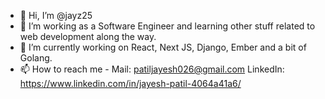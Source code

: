 - 👋 Hi, I’m @jayz25
- 👀 I’m working as a Software Engineer and learning other stuff related to web development along the way.
- 🌱 I’m currently working on React, Next JS, Django, Ember and a bit of Golang. 
- 📫 How to reach me - Mail: patiljayesh026@gmail.com
                       LinkedIn: https://www.linkedin.com/in/jayesh-patil-4064a41a6/

<!---
jayz25/jayz25 is a ✨ special ✨ repository because its `README.md` (this file) appears on your GitHub profile.
You can click the Preview link to take a look at your changes.
--->
